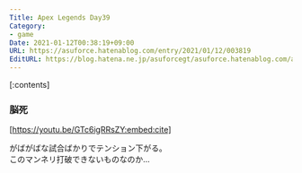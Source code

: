 ```yaml
---
Title: Apex Legends Day39
Category:
- game
Date: 2021-01-12T00:38:19+09:00
URL: https://asuforce.hatenablog.com/entry/2021/01/12/003819
EditURL: https://blog.hatena.ne.jp/asuforcegt/asuforce.hatenablog.com/atom/entry/26006613677195814
---
```


[:contents]

### 脳死

[https://youtu.be/GTc6igRRsZY:embed:cite]

がばがばな試合ばかりでテンション下がる。  
このマンネリ打破できないものなのか...
